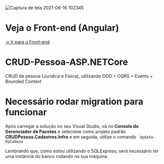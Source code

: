 ![Captura de tela 2021-06-16 102345](https://user-images.githubusercontent.com/40209308/122232174-6aa96c00-ce91-11eb-8d15-46176aaf74d3.png)


# Veja o <strong> Front-end (Angular) </strong>
[-> Ir para o Front-end](https://github.com/GustavoRodrigues94/CRUD-Pessoa-Angular)

# CRUD-Pessoa-ASP.NETCore
CRUD de pessoa (Jurídica e Física), utilizando DDD + CQRS + Events + Bounded Context

# Necessário rodar migration para funcionar
Após carregar a solução no seu Visual Studio, vá no <strong>Console do Gerenciador de Pacotes</strong> e selecione como projeto padrão <strong>CRUDPessoa.Cadastros.Infra</strong>
e em seguida, utilize o comando <code> Update-Database </code> 

Lembrando que, como estou utilizando o SQLExpress, será necessário ter uma instância do banco rodando na sua máquina.
